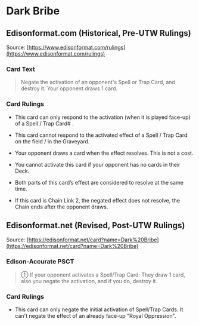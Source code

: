 # Dark Bribe

## Edisonformat.com (Historical, Pre-UTW Rulings)

Source: [https://www.edisonformat.com/rulings](https://www.edisonformat.com/rulings)

### Card Text

> Negate the activation of an opponent's Spell or Trap Card, and destroy it. Your opponent draws 1 card.

### Card Rulings

*   This card can only respond to the activation (when it is played face-up) of a Spell / Trap Card# .

*   This card cannot respond to the activated effect of a Spell / Trap Card on the field / in the Graveyard.
*   Your opponent draws a card when the effect resolves. This is not a cost.
*   You cannot activate this card if your opponent has no cards in their Deck.
*   Both parts of this card’s effect are considered to resolve at the same time.
*   If this card is Chain Link 2, the negated effect does not resolve, the Chain ends after the opponent draws.

## Edisonformat.net (Revised, Post-UTW Rulings)

Source: [https://edisonformat.net/card?name=Dark%20Bribe](https://edisonformat.net/card?name=Dark%20Bribe)

### Edison-Accurate PSCT

> ① If your opponent activates a Spell/Trap Card:
> They draw 1 card, also you negate the activation, and if you do, destroy it.

### Card Rulings

*   This card can only negate the initial activation of Spell/Trap Cards.
It can't negate the effect of an already face-up "Royal Oppression".
            